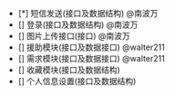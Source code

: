 - [*] 短信发送(接口及数据结构) @南波万
- [] 登录(接口及数据结构) @南波万
- [] 图片上传接口(接口) @南波万
- [] 援助模块(接口及数据接口) @walter211  
- [] 需求模块(接口及数据接口) @walter211  
- [] 收藏模块(接口及数据结构)
- [] 个人信息设置(接口及数据结构)
